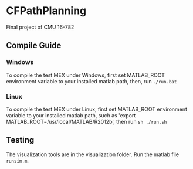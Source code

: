 # CFPathPlanning
Final project of CMU 16-782

## Compile Guide
### Windows
To compile the test MEX under Windows,
first set MATLAB_ROOT environment variable to your installed matlab path,
then, run `./run.bat` 

### Linux
To compile the test MEX under Linux,
first set MATLAB_ROOT environment variable to your installed matlab path,
such as 'export MATLAB_ROOT=/usr/local/MATLAB/R2012b',
then run `sh ./run.sh`

## Testing
The visualization tools are in the visualization folder. Run the matlab file `runsim.m`.
